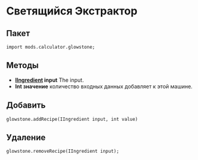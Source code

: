# Светящийся Экстрактор

## Пакет
```zenscript
import mods.calculator.glowstone;
```

## Методы

- **[IIngredient](/Vanilla/Variable_Types/IIngredient/) input** The input.
- **Int значение** количество входных данных добавляет к этой машине.


## Добавить
```zenscript
glowstone.addRecipe(IIngredient input, int value)
```

## Удаление
```zenscript
glowstone.removeRecipe(IIngredient input);
```
